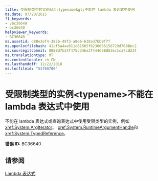 ```yaml
---
title: 受限制类型的实例&lt;typename&gt;不能在 lambda 表达式中使用
ms.date: 07/20/2015
f1_keywords:
- vbc36640
- bc36640
helpviewer_keywords:
- BC36640
ms.assetid: d88e3ef4-382b-49f3-a8e6-638ad7bb9f7f
ms.openlocfilehash: 41cf5a4ae011c81565f8236065156720d7688ec2
ms.sourcegitcommit: 0888d7b24f475c346a3f444de8d83ec1ca7cd234
ms.translationtype: MT
ms.contentlocale: zh-CN
ms.lasthandoff: 12/22/2018
ms.locfileid: "53760700"
---
```

# <a name="instance-of-restricted-type-lttypenamegt-cannot-be-used-in-a-lambda-expression"></a>受限制类型的实例&lt;typename&gt;不能在 lambda 表达式中使用
不能在 lambda 表达式或查询表达式中使用受限类型的实例，例如 <xref:System.ArgIterator>、 <xref:System.RuntimeArgumentHandle>和 <xref:System.TypedReference>。  
  
 **错误 ID:** BC36640  
  
## <a name="see-also"></a>请参阅  
 [Lambda 表达式](../../visual-basic/programming-guide/language-features/procedures/lambda-expressions.md)
